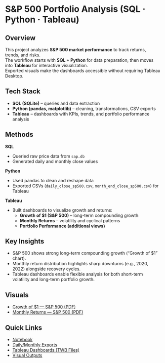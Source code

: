 # S&P 500 Portfolio Analysis (SQL · Python · Tableau)

## Overview
This project analyzes **S&P 500 market performance** to track returns, trends, and risks.  
The workflow starts with **SQL + Python** for data preparation, then moves into **Tableau** for interactive visualization.  
Exported visuals make the dashboards accessible without requiring Tableau Desktop.  

## Tech Stack
- **SQL (SQLite)** – queries and data extraction  
- **Python (pandas, matplotlib)** – cleaning, transformations, CSV exports  
- **Tableau** – dashboards with KPIs, trends, and portfolio performance analysis  

## Methods
**SQL**  
- Queried raw price data from `sap.db`  
- Generated daily and monthly close values  

**Python**  
- Used pandas to clean and reshape data  
- Exported CSVs (`daily_close_sp500.csv`, `month_end_close_sp500.csv`) for Tableau  

**Tableau**  
- Built dashboards to visualize growth and returns:  
  - **Growth of $1 (S&P 500)** – long-term compounding growth  
  - **Monthly Returns** – volatility and cyclical patterns  
  - **Portfolio Performance (additional views)**  

## Key Insights
- S&P 500 shows strong long-term compounding growth (“Growth of $1” chart).  
- Monthly return distribution highlights sharp downturns (e.g., 2020, 2022) alongside recovery cycles.  
- Tableau dashboards enable flexible analysis for both short-term volatility and long-term portfolio growth.  

## Visuals
- [Growth of $1 — S&P 500 (PDF)](visual/growth_value.pdf)  
- [Monthly Returns — S&P 500 (PDF)](visual/monthly_returns.pdf)  

## Quick Links
- [Notebook](sap500.ipynb)  
- [Daily/Monthly Exports](exports/)  
- [Tableau Dashboards (TWB Files)](tableau/)  
- [Visual Outputs](visual/)  
